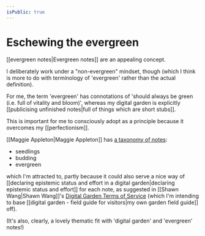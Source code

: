 ```yaml
---
isPublic: true
---
```


# Eschewing the evergreen

[[evergreen notes|Evergreen notes]] are an appealing concept.

I deliberately work under a "non-evergreen" mindset, though (which I think is more to do with terminology of 'evergreen' rather than the actual definition).

For me, the term 'evergreen' has connotations of 'should always be green (i.e. full of vitality and bloom)', whereas my digital garden is explicitly [[publicising unfinished notes|full of things which are short stubs]].

This is important for me to consciously adopt as a principle because it overcomes my [[perfectionism]].

[[Maggie Appleton|Maggie Appleton]] has [a taxonomy of notes](https://maggieappleton.com/evergreens):
- seedlings
- budding
- evergreen

which I'm attracted to, partly because it could also serve a nice way of [[declaring epistemic status and effort in a digital garden|declaring epistemic status and effort]] for each note, as suggested in [[Shawn Wang|Shawn Wang]]'s [Digital Garden Terms of Service](https://www.swyx.io/digital-garden-tos/) (which I'm intending to base [[digital garden - field guide for visitors|my own garden field guide]] off).

(It's also, clearly, a lovely thematic fit with 'digital garden' and 'evergreen' notes!)